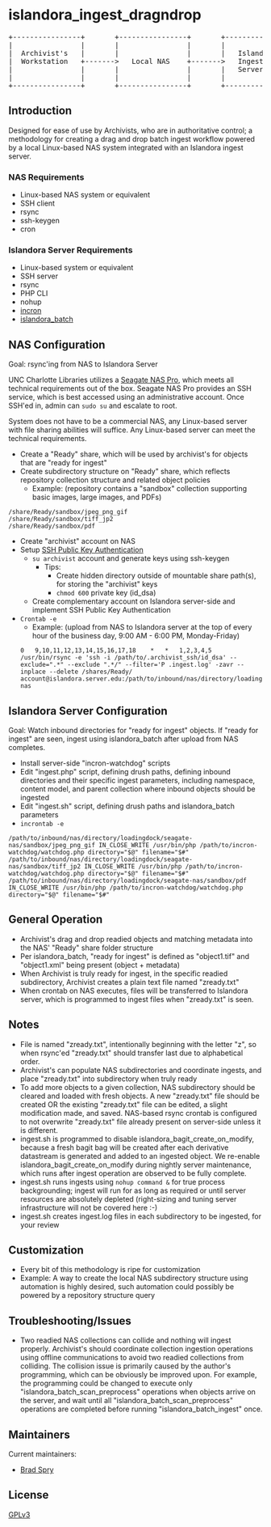 # islandora_ingest_dragndrop
<pre>
+----------------+       +----------------+       +----------------+
|                |       |                |       |                |
|  Archivist's   |       |                |       |   Islandora    |
|  Workstation   +------->   Local NAS    +------->   Ingest       |
|                |       |                |       |   Server       |
|                |       |                |       |                |
+----------------+       +----------------+       +----------------+
</pre>
## Introduction

Designed for ease of use by Archivists, who are in authoritative control; a methodology for creating a drag and drop batch ingest workflow powered by a local Linux-based NAS system integrated with an Islandora ingest server. 



### NAS Requirements

* Linux-based NAS system or equivalent
* SSH client
* rsync
* ssh-keygen
* cron


### Islandora Server Requirements

* Linux-based system or equivalent
* SSH server
* rsync
* PHP CLI
* nohup
* [incron](https://packages.debian.org/search?keywords=incron)
* [islandora_batch](https://github.com/Islandora/islandora_batch)



## NAS Configuration

Goal: rsync'ing from NAS to Islandora Server

UNC Charlotte Libraries utilizes a [Seagate NAS Pro](http://www.seagate.com/products/network-attached-storage/business-storage/seagate-nas-pro/), which meets all technical requirements out of the box.   Seagate NAS Pro provides an SSH service, which is best accessed using an administrative account.  Once SSH'ed in, admin can `sudo su` and escalate to root.

System does not have to be a commercial NAS, any Linux-based server with file sharing abilities will suffice.  Any Linux-based server can meet the technical requirements.

* Create a "Ready" share, which will be used by archivist's for objects that are "ready for ingest"
* Create subdirectory structure on "Ready" share, which reflects repository collection structure and related object policies
	* Example: (repository contains a "sandbox" collection supporting basic images, large images, and PDFs)
```
/share/Ready/sandbox/jpeg_png_gif
/share/Ready/sandbox/tiff_jp2
/share/Ready/sandbox/pdf
```

* Create "archivist" account on NAS
* Setup [SSH Public Key Authentication](https://www.google.com/search?q=SSH+Public+Key+Authentication)
	* `su archivist` account and generate keys using ssh-keygen
		* Tips:
			* Create hidden directory outside of mountable share path(s), for storing the "archivist" keys
			* `chmod 600` private key (id_dsa)
	* Create complementary account on Islandora server-side and implement SSH Public Key Authentication
* `Crontab -e`
	* Example: (upload from NAS to Islandora server at the top of every hour of the business day, 9:00 AM - 6:00 PM, Monday-Friday)
	```
    0	9,10,11,12,13,14,15,16,17,18	*	*	1,2,3,4,5	/usr/bin/rsync -e 'ssh -i /path/to/.archivist_ssh/id_dsa' --exclude=".*" --exclude ".*/" --filter='P .ingest.log' -zavr --inplace --delete /shares/Ready/ account@islandora.server.edu:/path/to/inbound/nas/directory/loadingdock/seagate-nas
    ```
	
## Islandora Server Configuration

Goal: Watch inbound directories for "ready for ingest" objects.  If "ready for ingest" are seen, ingest using islandora_batch after upload from NAS completes.

* Install server-side "incron-watchdog" scripts
* Edit "ingest.php" script, defining drush paths, defining inbound directories and their specific ingest parameters, including namespace, content model, and parent collection where inbound objects should be ingested
* Edit "ingest.sh" script, defining drush paths and islandora_batch parameters
* `incrontab -e`
```
/path/to/inbound/nas/directory/loadingdock/seagate-nas/sandbox/jpeg_png_gif IN_CLOSE_WRITE /usr/bin/php /path/to/incron-watchdog/watchdog.php directory="$@" filename="$#"
/path/to/inbound/nas/directory/loadingdock/seagate-nas/sandbox/tiff_jp2 IN_CLOSE_WRITE /usr/bin/php /path/to/incron-watchdog/watchdog.php directory="$@" filename="$#"
/path/to/inbound/nas/directory/loadingdock/seagate-nas/sandbox/pdf IN_CLOSE_WRITE /usr/bin/php /path/to/incron-watchdog/watchdog.php directory="$@" filename="$#"
```



## General Operation

* Archivist's drag and drop readied objects and matching metadata into the NAS' "Ready" share folder structure   
* Per islandora_batch, "ready for ingest" is defined as "object1.tif" and "object1.xml" being present (object + metadata)
* When Archivist is truly ready for ingest, in the specific readied subdirectory, Archivist creates a plain text file named "zready.txt"
* When crontab on NAS executes, files will be transferred to Islandora server, which is programmed to ingest files when "zready.txt" is seen.


## Notes
* File is named "zready.txt", intentionally beginning with the letter "z", so when rsync'ed "zready.txt" should transfer last due to alphabetical order.
* Archivist's can populate NAS subdirectories and coordinate ingests, and place "zready.txt" into subdirectory when truly ready
* To add more objects to a given collection, NAS subdirectory should be cleared and loaded with fresh objects.  A new "zready.txt" file should be created OR the existing "zready.txt" file can be edited, a slight modification made, and saved.  NAS-based rsync crontab is configured to not overwrite "zready.txt" file already present on server-side unless it is different.
* ingest.sh is programmed to disable islandora_bagit_create_on_modify, because a fresh bagit bag will be created after each derivative datastream is generated and added to an ingested object.   We re-enable islandora_bagit_create_on_modify during nightly server maintenance, which runs after ingest operation are observed to be fully complete.
* ingest.sh runs ingests using `nohup command &` for true process backgrounding; ingest will run for as long as required or until server resources are absolutely depleted (right-sizing and tuning server infrastructure will not be covered here :-)
* ingest.sh creates ingest.log files in each subdirectory to be ingested, for your review


## Customization

* Every bit of this methodology is ripe for customization
* Example: A way to create the local NAS subdirectory structure using automation is highly desired, such automation could possibly be powered by a repository structure query

## Troubleshooting/Issues

* Two readied NAS collections can collide and nothing will ingest properly.   Archivist's should coordinate collection ingestion operations using offline communications to avoid two readied collections from colliding.   The collision issue is primarily caused by the author's programming, which can be obviously be improved upon.  For example, the programming could be changed to execute only "islandora_batch_scan_preprocess" operations when objects arrive on the server, and wait until all "islandora_batch_scan_preprocess" operations are completed before running "islandora_batch_ingest" once.


## Maintainers

Current maintainers:

* [Brad Spry](https://github.com/bradspry)


## License

[GPLv3](http://www.gnu.org/licenses/gpl-3.0.txt)
